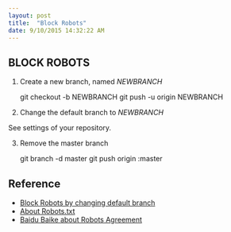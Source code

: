 ```yaml
---
layout: post
title:  "Block Robots"
date: 9/10/2015 14:32:22 AM 
---
```


## BLOCK ROBOTS
1. Create a new branch, named *NEWBRANCH*

    git checkout -b NEWBRANCH
    git push -u origin NEWBRANCH
    
2. Change the default branch to *NEWBRANCH*

  See settings of your repository.
  
3. Remove the master branch

    git branch -d master
    git push origin :master

## Reference
 - [Block Robots by changing default branch](http://stackoverflow.com/questions/15844905/how-to-stop-google-indexing-my-github-repository)
 - [About Robots.txt](http://www.robotstxt.org/)
 - [Baidu Baike about Robots Agreement](http://baike.baidu.com/view/9274458.htm)
